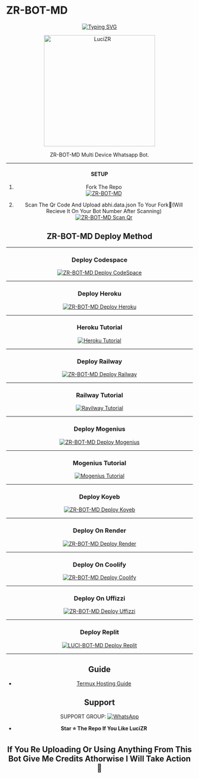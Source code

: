 # ZR-BOT-MD
<div align="center">
<a href="https://git.io/typing-svg"><img src="https://readme-typing-svg.demolab.com?font=Ribeye&size=50&pause=1000&color=F710B1&center=true&width=910&height=100&lines=I'M+Luci;Multi+Divice+Whatsapp+Bot;Coded+By+LuciZR" alt="Typing SVG" /></a>
  
<p align="center">  
  <a href="https://youtube.com/@IAM.LUCI">
    <img alt=LuciZR height="300" src="https://i.imgur.com/vi8lX8V.png">
   
</a> 
    
</p>
<p align="center">
<a 

#### 
ZR-BOT-MD Multi Device Whatsapp Bot.

***

#### SETUP

1. Fork The Repo
    <br>
<a href="https://github.com/LuciZR/ZR-BOT-MD/fork"><img title="ZR-BOT-MD" src="https://img.shields.io/badge/Fork Repo-100000?style=for-the-badge&logo=scan&logoColor=white&labelColor=black&color=black"></a>

2. Scan The Qr Code And Upload abhi.data.json To Your Fork🎯(Will Recieve It On Your Bot Number After Scanning)
    <br>
<a href="https://anya-qr-teamolduser.koyeb.app/"><img title="ZR-BOT-MD Scan Qr" src="https://img.shields.io/badge/SCAN QR CODE-h?color=black&style=for-the-badge&logo=msi"></a>



## ZR-BOT-MD Deploy Method

-------

### Deploy Codespace

<a href="https://github.com/codespaces/new"><img title="ZR-BOT-MD Deploy CodeSpace" src="https://img.shields.io/badge/DEPLOY CODESPACE-h?color=black&style=for-the-badge&logo=visualstudiocode"></a>

---
### Deploy Heroku 

<a href="https://heroku.com/deploy?template=https://github.com/LuciZR/ZR-BOT-MD/"><img title="ZR-BOT-MD Deploy Heroku" src="https://img.shields.io/badge/DEPLOY HEROKU-h?color=black&style=for-the-badge&logo=heroku"></a>

---
### Heroku Tutorial

<a href="...."><img title="Heroku Tutorial" src="https://img.shields.io/badge/Heroku Tutorial-h?color=black&style=for-the-badge&logo=heroku"></a>

---
### Deploy Railway

<a href="https://railway.app/new"><img title="ZR-BOT-MD Deploy Railway" src="https://img.shields.io/badge/DEPLOY RAILWAY-h?color=black&style=for-the-badge&logo=Railway"></a>

---
### Railway Tutorial

<a href="...."><img title="Rayilway Tutorial" src="https://img.shields.io/badge/RAYILWAY TUTORIAL-h?color=black&style=for-the-badge&logo=Railway"></a>

---
### Deploy Mogenius

<a href="https://studio.mogenius.com/studio/cloud-space/cloud-space-overview"><img title="ZR-BOT-MD Deploy Mogenius" src="https://img.shields.io/badge/DEPLOY MOGENIUS-h?color=black&style=for-the-badge&logo=genius"></a>

---
### Mogenius Tutorial

<a href="..."><img title="Mogenius Tutorial" src="https://img.shields.io/badge/MOGENIUS TUTORIAL-h?color=black&style=for-the-badge&logo=genius"></a>

---
### Deploy Koyeb

<a href="https://app.koyeb.com"><img title="ZR-BOT-MD Deploy Koyeb" src="https://img.shields.io/badge/DEPLOY KOYEB-h?color=black&style=for-the-badge&logo=koyeb"></a>

---
### Deploy On Render

<a href='https://dashboard.render.com' target="_blank"><img alt='ZR-BOT-MD Deploy Render' src='https://img.shields.io/badge/-DEPLOY RENDER-black?style=for-the-badge&logo=render'/></a>

---
### Deploy On Coolify

<a href='https://coolify.io/' target="_blank"><img alt='ZR-BOT-MD Deploy Coolify' src='https://img.shields.io/badge/-DEPLOY COOLIFY-black?style=for-the-badge&logo=C'/></a>

---
### Deploy On Uffizzi

<a href='https://www.uffizzi.com/' target="_blank"><img alt='ZR-BOT-MD Deploy Uffizzi' src='https://img.shields.io/badge/-DEPLOY UFFIZZI-black?style=for-the-badge&logo=D'/></a>

---
### Deploy Replit

<a href="https://replit.com/github/LuciZR/ZR-BOT-MD"><img title="LUCI-BOT-MD Deploy Replit" src="https://img.shields.io/badge/DEPLOY REPLIT-h?color=black&style=for-the-badge&logo=Replit"></a>

---
 ## Guide

 - [Termux Hosting Guide](https://github.com/LuciZR/ZR-BOT-MD/blob/main/Termux-Guide.md)
 
 
 ## Support

SUPPORT GROUP: <a href="https://chat.whatsapp.com/HuQXSSgC80hERPfi4D4D2i"><img alt="WhatsApp" src="https://img.shields.io/badge/𝑾𝑯𝑨𝑻𝑺𝑨𝑷𝑷-25D366?style=for-the-badge&logo=whatsapp&logoColor=white"/></a>

- **Star ⭐ The Repo If You Like LuciZR**

 ## If You Re Uploading Or Using Anything From This Bot Give Me Credits Athorwise I Will Take Action🎯

